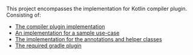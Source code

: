 This project encompasses the implementation for Kotlin compiler plugin.
Consisting of:
* [The compiler plugin implementation](compiler-plugin)
* [An implementation for a sample use-case](sample)
* [The implementation for the annotations and helper classes](invariant)
* [The required gradle plugin](gradle-plugin)
